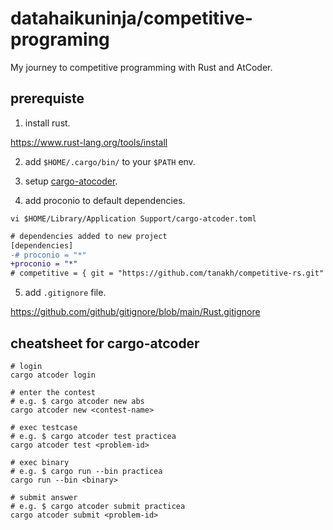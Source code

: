 # datahaikuninja/competitive-programing

My journey to competitive programming with Rust and AtCoder.

## prerequiste
1. install rust.

https://www.rust-lang.org/tools/install

2. add `$HOME/.cargo/bin/` to your `$PATH` env.

3. setup [cargo-atocoder](https://github.com/tanakh/cargo-atcoder).

4. add proconio to default dependencies.

```shell
vi $HOME/Library/Application Support/cargo-atcoder.toml
```

```diff
# dependencies added to new project
[dependencies]
-# proconio = "*"
+proconio = "*"
# competitive = { git = "https://github.com/tanakh/competitive-rs.git" }

```
5. add `.gitignore` file.

https://github.com/github/gitignore/blob/main/Rust.gitignore

## cheatsheet for cargo-atcoder

```shell
# login
cargo atcoder login

# enter the contest
# e.g. $ cargo atcoder new abs
cargo atcoder new <contest-name>

# exec testcase
# e.g. $ cargo atcoder test practicea
cargo atcoder test <problem-id>

# exec binary
# e.g. $ cargo run --bin practicea
cargo run --bin <binary>

# submit answer
# e.g. $ cargo atcoder submit practicea
cargo atcoder submit <problem-id>
```
